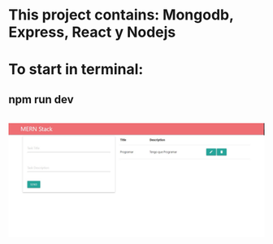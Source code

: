 <h1>This project contains: Mongodb, Express, React y Nodejs</h1>

<h1>To start in terminal:</h1><h2>npm run dev</h2><br>

<img src="https://raw.githubusercontent.com/Diego-Bravi/mern-stack-tasks/master/assets/mern-stack-tasks1.jpg" width="1000"/>
</div>
